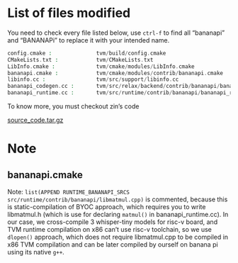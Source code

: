 # List of files modified

You need to check every file listed below, use `ctrl-f` to find all “bananapi” and “BANANAPi” to replace it with your intended name.

```php
config.cmake :              tvm/build/config.cmake
CMakeLists.txt :            tvm/CMakeLists.txt
LibInfo.cmake :             tvm/cmake/modules/LibInfo.cmake
bananapi.cmake :            tvm/cmake/modules/contrib/bananapi.cmake
libinfo.cc :                tvm/src/support/libinfo.cc
bananapi_codegen.cc :       tvm/src/relax/backend/contrib/bananapi/bananapi_codegen.cc
bananapi_runtime.cc :       tvm/src/runtime/contrib/bananapi/bananapi_runtime.cc

```

To know more, you must checkout zin’s code

[source_code.tar.gz](source_code.tar.gz)

# Note

## bananapi.cmake

Note: `list(APPEND RUNTIME_BANANAPI_SRCS src/runtime/contrib/bananapi/libmatmul.cpp)` is commented, because this is static-compilation of BYOC approach, which requires you to write libmatmul.h (which is use for declaring `matmul()` in bananapi_runtime.cc). In our case, we cross-compile 3 whisper-tiny models for risc-v board, and TVM runtime compilation on x86 can’t use risc-v toolchain, so we use `dlopen()` approach, which does not require libmatmul.cpp to be compiled in x86 TVM compilation and can be later compiled by ourself on banana pi using its native `g++`.